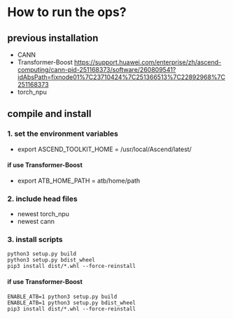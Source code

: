 # How to run the ops?

## previous installation
+ CANN
+ Transformer-Boost 
https://support.huawei.com/enterprise/zh/ascend-computing/cann-pid-251168373/software/260809541?idAbsPath=fixnode01%7C23710424%7C251366513%7C22892968%7C251168373
+ torch_npu

## compile and install
### 1. set the environment variables

+ export ASCEND_TOOLKIT_HOME = /usr/local/Ascend/latest/
#### if use Transformer-Boost
+ export ATB_HOME_PATH = atb/home/path

### 2. include head files

+ newest torch_npu
+ newest cann

### 3. install scripts
```shell
python3 setup.py build
python3 setup.py bdist_wheel
pip3 install dist/*.whl --force-reinstall
```
#### if use Transformer-Boost
```shell
ENABLE_ATB=1 python3 setup.py build
ENABLE_ATB=1 python3 setup.py bdist_wheel
pip3 install dist/*.whl --force-reinstall
```

